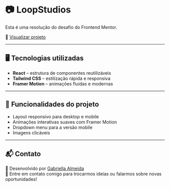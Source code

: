 # 📷 LoopStudios  

Esta é uma resolução do desafio do Frontend Mentor.

🔗 [Visualizar projeto](https://galmeidabp.github.io/loopstudios/)  

---

## 🖥️ Tecnologias utilizadas  

- **React** – estrutura de componentes reutilizáveis  
- **Tailwind CSS** – estilização rápida e responsiva  
- **Framer Motion** – animações fluidas e modernas  

---

## 📌 Funcionalidades do projeto  

- Layout responsivo para desktop e mobile  
- Animações interativas suaves com Framer Motion
- Dropdown menu para a versão mobile
- Imagens clicáveis

---

## 📬 Contato  

💼 Desenvolvido por [Gabriella Almeida](https://www.linkedin.com/in/galmeidabp)  
📧 Entre em contato comigo para trocarmos ideias ou falarmos sobre novas oportunidades!  
